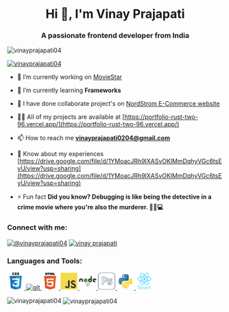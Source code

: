<h1 align="center">Hi 👋, I'm Vinay Prajapati</h1>
<h3 align="center">A passionate frontend developer from India</h3>

<p align="left"> <img src="https://komarev.com/ghpvc/?username=vinayprajapati04&label=Profile%20views&color=0e75b6&style=flat" alt="vinayprajapati04" /> </p>

<p align="left"> <a href="https://github.com/ryo-ma/github-profile-trophy"><img src="https://github-profile-trophy.vercel.app/?username=vinayprajapati04" alt="vinayprajapati04" /></a> </p>

- 🔭 I’m currently working on [MovieStar](https://mini-project-3rd-year.vercel.app/)

- 🌱 I’m currently learning **Frameworks**

- 👯 I have done collaborate project's on [NordStrom E-Commerce website](https://nord-strom-project.vercel.app/)

- 👨‍💻 All of my projects are available at [https://portfolio-rust-two-96.vercel.app/](https://portfolio-rust-two-96.vercel.app/)

- 📫 How to reach me **vinayprajapati0204@gmail.com**

- 📄 Know about my experiences [https://drive.google.com/file/d/1YMoacJRh9lXASvOKlMmDqhyVGc6tsEyU/view?usp=sharing](https://drive.google.com/file/d/1YMoacJRh9lXASvOKlMmDqhyVGc6tsEyU/view?usp=sharing)

- ⚡ Fun fact **Did you know? Debugging is like being the detective in a crime movie where you're also the murderer. 🕵️‍♂️💻**

<h3 align="left">Connect with me:</h3>
<p align="left">
<a href="https://codepen.io/@vinayprajapati04" target="blank"><img align="center" src="https://raw.githubusercontent.com/rahuldkjain/github-profile-readme-generator/master/src/images/icons/Social/codepen.svg" alt="@vinayprajapati04" height="30" width="40" /></a>
<a href="https://linkedin.com/in/vinay prajapati" target="blank"><img align="center" src="https://raw.githubusercontent.com/rahuldkjain/github-profile-readme-generator/master/src/images/icons/Social/linked-in-alt.svg" alt="vinay prajapati" height="30" width="40" /></a>
</p>

<h3 align="left">Languages and Tools:</h3>
<p align="left"> <a href="https://www.w3schools.com/css/" target="_blank" rel="noreferrer"> <img src="https://raw.githubusercontent.com/devicons/devicon/master/icons/css3/css3-original-wordmark.svg" alt="css3" width="40" height="40"/> </a> <a href="https://git-scm.com/" target="_blank" rel="noreferrer"> <img src="https://www.vectorlogo.zone/logos/git-scm/git-scm-icon.svg" alt="git" width="40" height="40"/> </a> <a href="https://www.w3.org/html/" target="_blank" rel="noreferrer"> <img src="https://raw.githubusercontent.com/devicons/devicon/master/icons/html5/html5-original-wordmark.svg" alt="html5" width="40" height="40"/> </a> <a href="https://developer.mozilla.org/en-US/docs/Web/JavaScript" target="_blank" rel="noreferrer"> <img src="https://raw.githubusercontent.com/devicons/devicon/master/icons/javascript/javascript-original.svg" alt="javascript" width="40" height="40"/> </a> <a href="https://nodejs.org" target="_blank" rel="noreferrer"> <img src="https://raw.githubusercontent.com/devicons/devicon/master/icons/nodejs/nodejs-original-wordmark.svg" alt="nodejs" width="40" height="40"/> </a> <a href="https://www.photoshop.com/en" target="_blank" rel="noreferrer"> <img src="https://raw.githubusercontent.com/devicons/devicon/master/icons/photoshop/photoshop-line.svg" alt="photoshop" width="40" height="40"/> </a> <a href="https://www.python.org" target="_blank" rel="noreferrer"> <img src="https://raw.githubusercontent.com/devicons/devicon/master/icons/python/python-original.svg" alt="python" width="40" height="40"/> </a> <a href="https://reactjs.org/" target="_blank" rel="noreferrer"> <img src="https://raw.githubusercontent.com/devicons/devicon/master/icons/react/react-original-wordmark.svg" alt="react" width="40" height="40"/> </a> </p>

<p><img align="left" src="https://github-readme-stats.vercel.app/api/top-langs?username=vinayprajapati04&show_icons=true&locale=en&layout=compact" alt="vinayprajapati04" /></p>

<p>&nbsp;<img align="center" src="https://github-readme-stats.vercel.app/api?username=vinayprajapati04&show_icons=true&locale=en" alt="vinayprajapati04" /></p>
